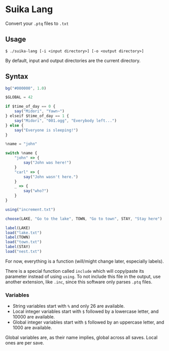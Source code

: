 # Suika Lang

Convert your `.ptq` files to `.txt`

## Usage

```console
$ ./suika-lang [-i <input directory>] [-o <output directory>]
```

By default, input and output directories are the current directory.

## Syntax

```js
bg("#000000", 1.0)

$GLOBAL = 42

if $time_of_day == 0 {
	say("Midori", "Yawn~")
} elseif $time_of_day == 1 {
	say("Midori", "001.ogg", "Everybody left...")
} else {
	say("Everyone is sleeping!")
}

%name = "john"

switch %name {
	"john" => {
		say("John was here!")
	}
	"carl" => {
		say("John wasn't here.")
	}
	_ => {
		say("who?")
	}
}

using("increment.txt")

choose(LAKE, "Go to the lake", TOWN, "Go to town", STAY, "Stay here")

label(LAKE)
load("lake.txt")
label(TOWN)
load("town.txt")
label(STAY)
load("nest.txt")
```

For now, everything is a function (will/might change later, especially labels).

There is a special function called `include` which will copy/paste its parameter instead of using `using`. To not include this file in the output, use another extension, like `.inc`, since this software only parses `.ptq` files.

### Variables

- String variables start with `%` and only 26 are available.
- Local integer variables start with `$` followed by a lowercase letter, and 10000 are available.
- Global integer variables start with `$` followed by an uppercase letter, and 1000 are available.

Global variables are, as their name implies, global across all saves. Local ones are per save.
